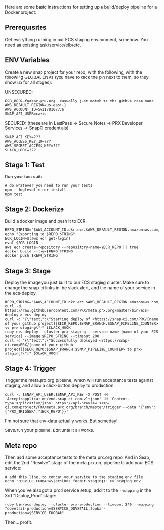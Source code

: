 Here are some basic instructions for setting up a build/deploy pipeline for a Docker project:

## Prerequisites

Get everything running in our ECS staging environment, somehow.  You need an existing task/service/elb/etc.

## ENV Variables

Create a new snap project for your repo, with the following, with the following GLOBAL ENVs (you have to click the pin next to them, so they show up for all stages):

UNSECURED:

    ECR_REPO=foobar.prx.org  #usually just match to the github repo name
    AWS_DEFAULT_REGION=us-east-1
    AWS_ACCOUNT_ID=561178107736
    SNAP_API_USER=cavis

SECURED: (these are in LastPass -> Secure Notes -> PRX Developer Services -> SnapCI credentials)

    SNAP_API_KEY=???
    AWS_ACCESS_KEY_ID=???
    AWS_SECRET_ACCESS_KEY=???
    SLACK_HOOK=???

## Stage 1: Test

Run your test suite

    # do whatever you need to run your tests
    npm --loglevel error install
    npm test

## Stage 2: Dockerize

Build a docker image and push it to ECR.

    REPO_STRING="$AWS_ACCOUNT_ID.dkr.ecr.$AWS_DEFAULT_REGION.amazonaws.com/$ECR_REPO:$SNAP_BRANCH$SNAP_UPSTREAM_BRANCH.$SNAP_PIPELINE_COUNTER"
    echo "Exporting to $REPO_STRING"
    ECR_LOGIN=$(aws ecr get-login)
    eval $ECR_LOGIN
    aws ecr create-repository --repository-name=$ECR_REPO || true
    docker build --tag=$REPO_STRING .
    docker push $REPO_STRING

## Stage 3: Stage

Deploy the image you just built to our ECS staging cluster.  Make sure to change the snap-ci links in the slack alert, and the name of your service in the ecs-deploy.

    REPO_STRING="$AWS_ACCOUNT_ID.dkr.ecr.$AWS_DEFAULT_REGION.amazonaws.com/$ECR_REPO:$SNAP_BRANCH$SNAP_UPSTREAM_BRANCH.$SNAP_PIPELINE_COUNTER"
    curl -sL https://raw.githubusercontent.com/PRX/meta.prx.org/master/bin/ecs-deploy > ecs-deploy
    curl -d "{\"text\":\"Starting deploy of <https://snap-ci.com/PRX/[name of your github project]|$ECR_REPO:$SNAP_BRANCH.$SNAP_PIPELINE_COUNTER> to prx-staging\"}" $SLACK_HOOK
    ruby ecs-deploy --cluster prx-staging --service-name [name of your ECS service] --image $REPO_STRING --timeout 200
    curl -d "{\"text\":\"Successfully deployed <https://snap-ci.com/PRX/[name of your github project]|$ECR_REPO:$SNAP_BRANCH.$SNAP_PIPELINE_COUNTER> to prx-staging!\"}" $SLACK_HOOK

## Stage 4: Trigger

Trigger the meta.prx.org pipeline, which will run acceptance tests against staging, and allow a click-button deploy to production.

    curl -u $SNAP_API_USER:$SNAP_API_KEY -X POST -H 'Accept:application/vnd.snap-ci.com.v1+json' -H 'Content-type:application/json' https://api-preview.snap-ci.com/project/PRX/meta.prx.org/branch/master/trigger --data '{"env":{"PRX_TRIGGER":"$ECR_REPO"}}'

I'm not sure that env-data actually works.  But someday!

Save/run your pipeline.  Edit until it all works.

## Meta repo

Then add some acceptance tests to the meta.prx.org repo.  And in Snap, edit the 2nd "Resolve" stage of the meta.prx.org pipeline to add your ECS service:

    # add this line, to concat your service to the staging.env file
    echo "SERVICE_FOOBAR=$(ecslook foobar-staging)" >> staging.env

When you've also got a prod service setup, add it to the `--mapping` in the 3rd "Deploy_Prod" stage:

    ruby bin/ecs-deploy --cluster prx-production --timeout 240 --mapping "dovetail-production=$SERVICE_DOVETAIL,foobar-production=$SERVICE_FOOBAR"

Then... profit.